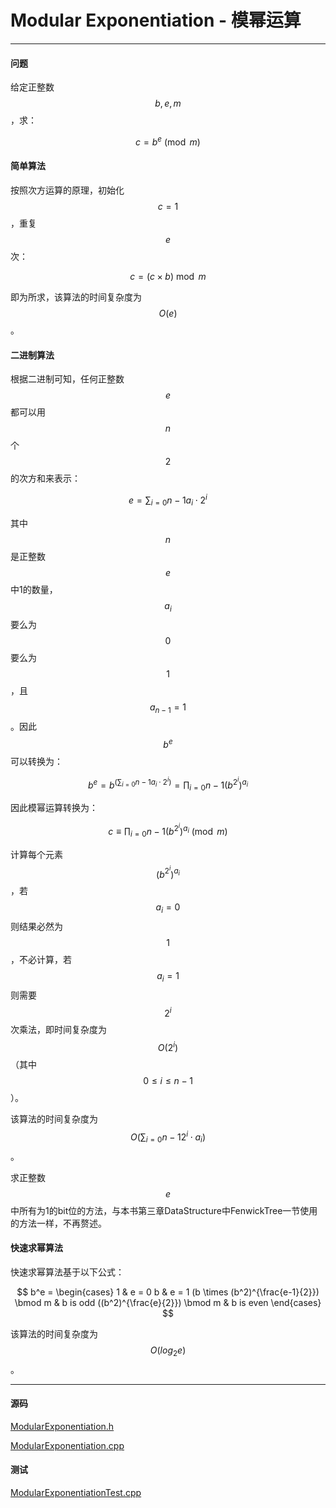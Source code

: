 <script type="text/javascript" src="https://cdnjs.cloudflare.com/ajax/libs/mathjax/2.7.1/MathJax.js?config=TeX-AMS-MML_HTMLorMML"></script>

# Modular Exponentiation - 模幂运算

--------

#### 问题

给定正整数$$ b, e, m $$，求：

$$
c = b^{e} \pmod{m}
$$

#### 简单算法

按照次方运算的原理，初始化$$ c = 1 $$，重复$$ e $$次：

$$
c = (c \times b) \bmod m
$$

即为所求，该算法的时间复杂度为$$ O(e) $$。

#### 二进制算法

根据二进制可知，任何正整数$$ e $$都可以用$$ n $$个$$ 2 $$的次方和来表示：

$$
e = \sum_{i=0}{n-1} a_{i} \cdot 2^{i}
$$

其中$$ n $$是正整数$$ e $$中1的数量，$$ a_{i} $$要么为$$ 0 $$要么为$$ 1 $$，且$$ a_{n-1} = 1 $$。因此$$ b^{e} $$可以转换为：

$$
b^{e} = b^{(\sum_{i=0}{n-1} a_{i} \cdot 2^{i})} = \prod_{i=0}{n-1} (b^{2^{i}})^{a_{i}}
$$

因此模幂运算转换为：

$$
c \equiv \prod_{i=0}{n-1} (b^{2^{i}})^{a_{i}} \pmod{m}
$$

计算每个元素$$ (b^{2^{i}})^{a_{i}} $$，若$$ a_{i} = 0 $$则结果必然为$$ 1 $$，不必计算，若$$ a_{i} = 1 $$则需要$$ 2^{i} $$次乘法，即时间复杂度为$$ O(2^{i}) $$（其中$$ 0 \leq i \leq n-1 $$）。

该算法的时间复杂度为$$ O(\sum_{i=0}{n-1} 2^{i} \cdot a_{i}) $$。

求正整数$$ e $$中所有为1的bit位的方法，与本书第三章DataStructure中FenwickTree一节使用的方法一样，不再赘述。

#### 快速求幂算法

快速求幂算法基于以下公式：

$$
b^e =
\begin{cases}
1                                               &   e = 0
b                                               &   e = 1
(b \times (b^2)^{\frac{e-1}{2}}) \bmod m        &   b is odd
((b^2)^{\frac{e}{2}}) \bmod m                   &   b is even
\end{cases}
$$

该算法的时间复杂度为$$ O(log_2 e) $$。



--------

#### 源码

[ModularExponentiation.h](https://github.com/linrongbin16/Way-to-Algorithm/blob/master/src/NumberTheory/ModularExponentiation.h)

[ModularExponentiation.cpp](https://github.com/linrongbin16/Way-to-Algorithm/blob/master/src/NumberTheory/ModularExponentiation.cpp)

#### 测试

[ModularExponentiationTest.cpp](https://github.com/linrongbin16/Way-to-Algorithm/blob/master/src/NumberTheory/ModularExponentiationTest.cpp)
